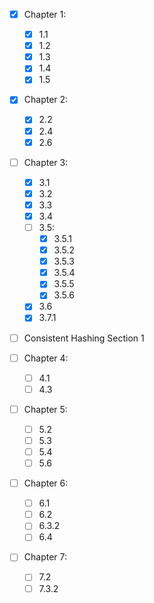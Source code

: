 - [x] Chapter 1:
	- [x] 1.1
	- [x] 1.2
	- [x] 1.3
	- [x] 1.4
	- [x] 1.5

- [x] Chapter 2:
	- [x] 2.2
	- [x] 2.4
	- [x] 2.6

- [ ] Chapter 3:
	- [x] 3.1
	- [x] 3.2
	- [x] 3.3
	- [x] 3.4
	- [ ] 3.5:
		- [x] 3.5.1
		- [x] 3.5.2
		- [x] 3.5.3
		- [x] 3.5.4
		- [x] 3.5.5
		- [x] 3.5.6
	- [x] 3.6
	- [x] 3.7.1

- [ ] Consistent Hashing Section 1

- [ ] Chapter 4:
	- [ ] 4.1
	- [ ] 4.3

- [ ] Chapter 5:	
	- [ ] 5.2
	- [ ] 5.3
	- [ ] 5.4
	- [ ] 5.6

- [ ] Chapter 6:
	- [ ] 6.1
	- [ ] 6.2
	- [ ] 6.3.2
	- [ ] 6.4

- [ ] Chapter 7:
	- [ ] 7.2
	- [ ] 7.3.2
